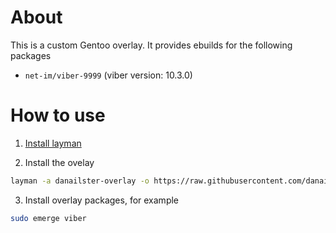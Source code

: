 About
================

This is a custom Gentoo overlay. It provides ebuilds for the following packages
* `net-im/viber-9999` (viber version: 10.3.0)

How to use
================
1. [Install layman](https://wiki.gentoo.org/wiki/Layman)

2. Install the ovelay

```bash
layman -a danailster-overlay -o https://raw.githubusercontent.com/danail-branekov/danailster-overlay/master/repositories.xml -f
```

3. Install overlay packages, for example
```bash
sudo emerge viber
```
